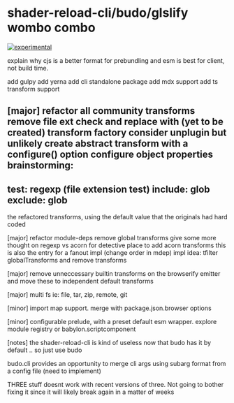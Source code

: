 # shader-reload-cli/budo/glslify wombo combo

[![experimental](http://badges.github.io/stability-badges/dist/experimental.svg)](http://github.com/badges/stability-badges)

explain why cjs is a better format for prebundling and esm is best for client, not build time.

add gulpy
add yerna
add cli standalone package
add mdx support
add ts transform support

[major]
refactor all community transforms
remove file ext check and replace with (yet to be created) transform factory
consider unplugin but unlikely
create abstract transform with a configure() option
configure object properties brainstorming:
---
test: regexp (file extension test)
include: glob
exclude: glob
---

the refactored transforms, using the default value that the originals had hard coded


[major]
refactor module-deps
remove global transforms
give some more thought on regexp vs acorn for detective
place to add acorn transforms
this is also the entry for a fanout impl (change order in mdep)
impl idea: tfilter globalTransforms and remove transforms

[major]
remove unneccessary builtin transforms on the browserify emitter and move these to independent default transforms



[major]
multi fs ie: file, tar, zip, remote, git

[minor]
import map support. merge with package.json.browser options

[minor]
configurable prelude, with a preset default esm wrapper. explore module registry or babylon.scriptcomponent


[notes]
the shader-reload-cli is kind of useless now that budo has it by default .. so just use budo

budo.cli provides an opportunity to merge cli args using subarg format from a config file (need to implement)

THREE stuff doesnt work with recent versions of three. Not going to bother fixing it since it will likely break again in a matter of weeks